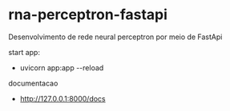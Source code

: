 # rna-perceptron-fastapi
Desenvolvimento de rede neural perceptron por meio de FastApi

start app:
 - uvicorn app:app --reload

documentacao
 - http://127.0.0.1:8000/docs
